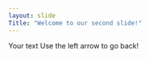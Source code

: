 ```yaml
---
layout: slide
Title: "Welcome to our second slide!"
---
```

Your text
Use the left arrow to go back!

